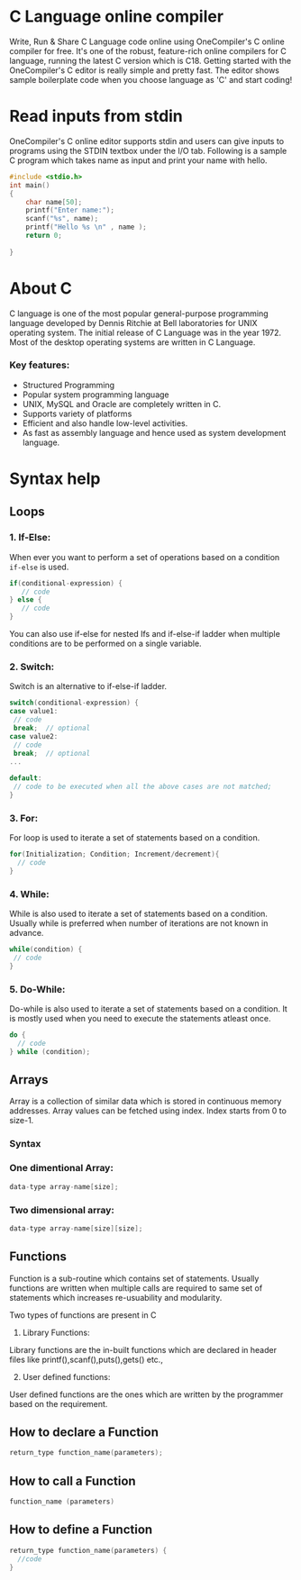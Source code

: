 # C Language online compiler
Write, Run & Share C Language code online using OneCompiler's C online compiler for free. It's one of the robust, feature-rich online compilers for C language, running the latest C version which is C18. Getting started with the OneCompiler's C editor is really simple and pretty fast. The editor shows sample boilerplate code when you choose language as 'C' and start coding!

# Read inputs from stdin
OneCompiler's C online editor supports stdin and users can give inputs to programs using the STDIN textbox under the I/O tab. Following is a sample C program which takes name as input and print your name with hello.

```c
#include <stdio.h>
int main()
{
    char name[50];
    printf("Enter name:");
    scanf("%s", name);
    printf("Hello %s \n" , name );
    return 0;
    
}
```

# About C

C language is one of the most popular general-purpose programming language developed by Dennis Ritchie at Bell laboratories for UNIX operating system. The initial release of C Language was in the year 1972. Most of the desktop operating systems are written in C Language. 

### Key features:

* Structured Programming
* Popular system programming language
* UNIX, MySQL and Oracle are completely written in C.
* Supports variety of platforms
* Efficient and also handle low-level activities.
* As fast as assembly language and hence used as system development language.

# Syntax help

## Loops

### 1. If-Else:

When ever you want to perform a set of operations based on a condition `if-else` is used.

```c
if(conditional-expression) {
   // code
} else {
   // code
}
```

You can also use if-else for nested Ifs and if-else-if ladder when multiple conditions are to be performed on a single variable.

### 2. Switch:

Switch is an alternative to if-else-if ladder.

```c
switch(conditional-expression) {    
case value1:    
 // code    
 break;  // optional  
case value2:    
 // code    
 break;  // optional  
...    
    
default:     
 // code to be executed when all the above cases are not matched;    
} 
```
### 3. For:

For loop is used to iterate a set of statements based on a condition.

```c
for(Initialization; Condition; Increment/decrement){  
  // code  
} 
```
### 4. While:

While is also used to iterate a set of statements based on a condition. Usually while is preferred when number of iterations are not known in advance.

```c
while(condition) {  
 // code 
}  
```
### 5. Do-While:
Do-while is also used to iterate a set of statements based on a condition. It is mostly used when you need to execute the statements atleast once.

```c
do {
  // code 
} while (condition); 
```

## Arrays

Array is a collection of similar data which is stored in continuous memory addresses. Array values can be fetched using index.  Index starts from 0 to size-1.

### Syntax

### One dimentional Array:

```c
data-type array-name[size];
```

### Two dimensional array:
```c
data-type array-name[size][size];
```
## Functions

Function is a sub-routine which contains set of statements. Usually functions are written when multiple calls are required to same set of statements which increases re-usuability and modularity.

Two types of functions are present in C

1. Library Functions:

Library functions are the in-built functions which are declared in header files like printf(),scanf(),puts(),gets() etc.,

2. User defined functions:

User defined functions are the ones which are written by the programmer based on the requirement.

## How to declare a Function

```c
return_type function_name(parameters);
```

## How to call a Function

```c
function_name (parameters)
```
## How to define a Function

```c
return_type function_name(parameters) {  
  //code
}
```
